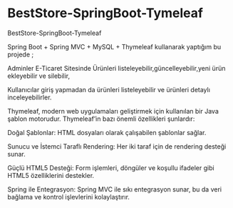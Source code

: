 # BestStore-SpringBoot-Tymeleaf
 BestStore-SpringBoot-Tymeleaf

Spring Boot + Spring MVC + MySQL + Thymeleaf kullanarak yaptığım bu projede ;

Adminler E-Ticaret Sitesinde Ürünleri listeleyebilir,güncelleyebilir,yeni ürün ekleyebilir ve silebilir,



Kullanıcılar giriş yapmadan da ürünleri listeleyebilir ve ürünleri detaylı inceleyebilirler.



Thymeleaf, modern web uygulamaları geliştirmek için kullanılan bir Java şablon motorudur. Thymeleaf’in bazı önemli özellikleri şunlardır:



Doğal Şablonlar: HTML dosyaları olarak çalışabilen şablonlar sağlar.

Sunucu ve İstemci Taraflı Rendering: Her iki taraf için de rendering desteği sunar.

Güçlü HTML5 Desteği: Form işlemleri, döngüler ve koşullu ifadeler gibi HTML5 özelliklerini destekler.

Spring ile Entegrasyon: Spring MVC ile sıkı entegrasyon sunar, bu da veri bağlama ve kontrol işlevlerini kolaylaştırır.
